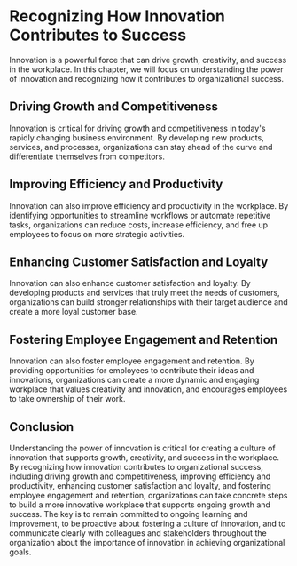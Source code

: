 Recognizing How Innovation Contributes to Success
===================================================================================================

Innovation is a powerful force that can drive growth, creativity, and success in the workplace. In this chapter, we will focus on understanding the power of innovation and recognizing how it contributes to organizational success.

Driving Growth and Competitiveness
----------------------------------

Innovation is critical for driving growth and competitiveness in today's rapidly changing business environment. By developing new products, services, and processes, organizations can stay ahead of the curve and differentiate themselves from competitors.

Improving Efficiency and Productivity
-------------------------------------

Innovation can also improve efficiency and productivity in the workplace. By identifying opportunities to streamline workflows or automate repetitive tasks, organizations can reduce costs, increase efficiency, and free up employees to focus on more strategic activities.

Enhancing Customer Satisfaction and Loyalty
-------------------------------------------

Innovation can also enhance customer satisfaction and loyalty. By developing products and services that truly meet the needs of customers, organizations can build stronger relationships with their target audience and create a more loyal customer base.

Fostering Employee Engagement and Retention
-------------------------------------------

Innovation can also foster employee engagement and retention. By providing opportunities for employees to contribute their ideas and innovations, organizations can create a more dynamic and engaging workplace that values creativity and innovation, and encourages employees to take ownership of their work.

Conclusion
----------

Understanding the power of innovation is critical for creating a culture of innovation that supports growth, creativity, and success in the workplace. By recognizing how innovation contributes to organizational success, including driving growth and competitiveness, improving efficiency and productivity, enhancing customer satisfaction and loyalty, and fostering employee engagement and retention, organizations can take concrete steps to build a more innovative workplace that supports ongoing growth and success. The key is to remain committed to ongoing learning and improvement, to be proactive about fostering a culture of innovation, and to communicate clearly with colleagues and stakeholders throughout the organization about the importance of innovation in achieving organizational goals.
